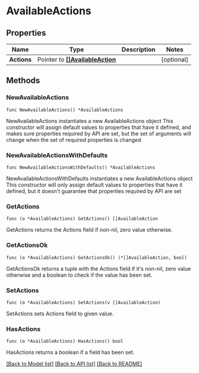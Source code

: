 # AvailableActions

## Properties

Name | Type | Description | Notes
------------ | ------------- | ------------- | -------------
**Actions** | Pointer to [**[]AvailableAction**](AvailableAction.md) |  | [optional] 

## Methods

### NewAvailableActions

`func NewAvailableActions() *AvailableActions`

NewAvailableActions instantiates a new AvailableActions object
This constructor will assign default values to properties that have it defined,
and makes sure properties required by API are set, but the set of arguments
will change when the set of required properties is changed

### NewAvailableActionsWithDefaults

`func NewAvailableActionsWithDefaults() *AvailableActions`

NewAvailableActionsWithDefaults instantiates a new AvailableActions object
This constructor will only assign default values to properties that have it defined,
but it doesn't guarantee that properties required by API are set

### GetActions

`func (o *AvailableActions) GetActions() []AvailableAction`

GetActions returns the Actions field if non-nil, zero value otherwise.

### GetActionsOk

`func (o *AvailableActions) GetActionsOk() (*[]AvailableAction, bool)`

GetActionsOk returns a tuple with the Actions field if it's non-nil, zero value otherwise
and a boolean to check if the value has been set.

### SetActions

`func (o *AvailableActions) SetActions(v []AvailableAction)`

SetActions sets Actions field to given value.

### HasActions

`func (o *AvailableActions) HasActions() bool`

HasActions returns a boolean if a field has been set.


[[Back to Model list]](../README.md#documentation-for-models) [[Back to API list]](../README.md#documentation-for-api-endpoints) [[Back to README]](../README.md)


